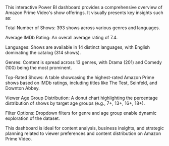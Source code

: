 This interactive Power BI dashboard provides a comprehensive overview of Amazon Prime Video's show offerings. It visually presents key insights such as:

Total Number of Shows: 393 shows across various genres and languages.

Average IMDb Rating: An overall average rating of 7.4.

Languages: Shows are available in 14 distinct languages, with English dominating the catalog (314 shows).

Genres: Content is spread across 13 genres, with Drama (201) and Comedy (100) being the most prominent.

Top-Rated Shows: A table showcasing the highest-rated Amazon Prime shows based on IMDb ratings, including titles like The Test, Seinfeld, and Downton Abbey.

Viewer Age Group Distribution: A donut chart highlighting the percentage distribution of shows by target age groups (e.g., 7+, 13+, 16+, 18+).

Filter Options: Dropdown filters for genre and age group enable dynamic exploration of the dataset.

This dashboard is ideal for content analysis, business insights, and strategic planning related to viewer preferences and content distribution on Amazon Prime Video.

